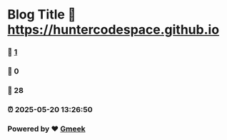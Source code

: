 # Blog Title :link: https://huntercodespace.github.io 
### :page_facing_up: [1](https://huntercodespace.github.io/tag.html) 
### :speech_balloon: 0 
### :hibiscus: 28 
### :alarm_clock: 2025-05-20 13:26:50 
### Powered by :heart: [Gmeek](https://github.com/Meekdai/Gmeek)
